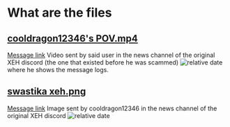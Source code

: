 # What are the files
## [cooldragon12346's POV.mp4](./xeh/cooldragon12346's%20message%20logs.mp4)
[Message link](https://discord.com/channels/1322308245263614062/1322549686489321597/1337975013768302613)
Video sent by said user in the news channel of the original XEH discord (the one that existed before he was scammed) ![relative date](https://img.shields.io/date/1739068320?label="") where he shows the message logs.

## [swastika xeh.png](./xeh/swastika%20xeh.png)
[Message link](https://discord.com/channels/1322308245263614062/1322549686489321597/1337975194802720841)
Image sent by cooldragon12346 in the news channel of the original XEH discord ![relative date](https://img.shields.io/date/1739068320?label="")